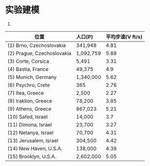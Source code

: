 # 实验建模

1. 

| 位置                       | 人口(P)   | 平均步速(V ft/s) |
|----------------------------|:----------|:-----------------|
| (1) Brno, Czechoslovakia   | 341,948   | 4.81             |
| (2) Prague, Czechoslovakia | 1,092,759 | 5.88             |
| (3) Corte, Corsica         | 5,491     | 3.31             |
| (4) Bastia, France         | 49,375    | 4.9              |
| (5) Munich, Germany        | 1,340,000 | 5.62             |
| (6) Psychro, Crete         | 365       | 2.76             |
| (7) Itea, Greece           | 2,500     | 2.27             |
| (8) Iraklion, Greece       | 78,200    | 3.85             |
| (9) Athens, Greece         | 867,023   | 5.21             |
| (10) Safed, Israel         | 14,000    | 3.7              |
| (11) Dimona, Israel        | 23,700    | 3.27             |
| (12) Netanya, Israel       | 70,700    | 4.31             |
| (13) Jerusalem, Israel     | 304,500   | 4.42             |
| (14) New Haven, U.S.A.     | 138,000   | 4.39             |
| (15) Brooklyn, U.S.A.      | 2,602,000 | 5.05             |
